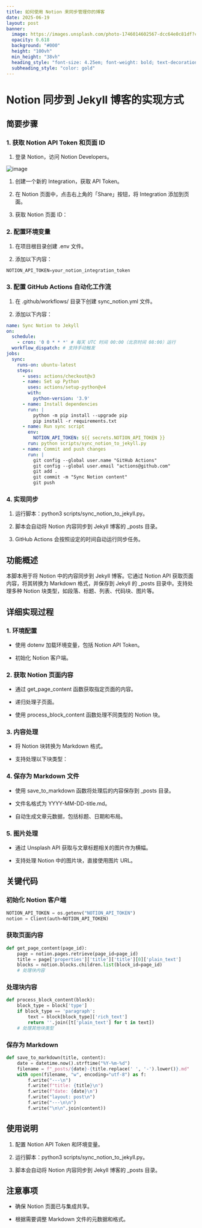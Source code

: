 ```yaml
---
title: 如何使用 Notion 来同步管理你的博客
date: 2025-06-19
layout: post
banner:
  image: https://images.unsplash.com/photo-1746014602567-dcc64e0c81df?crop=entropy&cs=tinysrgb&fit=max&fm=jpg&ixid=M3w2OTIwMzJ8MHwxfHJhbmRvbXx8fHx8fHx8fDE3NTAzMDMxMjN8&ixlib=rb-4.1.0&q=80&w=1080
  opacity: 0.618
  background: "#000"
  height: "100vh"
  min_height: "38vh"
  heading_style: "font-size: 4.25em; font-weight: bold; text-decoration: underline"
  subheading_style: "color: gold"
---
```


# Notion 同步到 Jekyll 博客的实现方式

## 简要步骤

### 1. 获取 Notion API Token 和页面 ID

1. 登录 Notion，访问 Notion Developers。

![image](https://prod-files-secure.s3.us-west-2.amazonaws.com/a7a0cc5a-89b9-4cda-8686-1fba0ca52f40/d19c1afe-dea5-4312-9333-786b0ba83054/image.png?X-Amz-Algorithm=AWS4-HMAC-SHA256&X-Amz-Content-Sha256=UNSIGNED-PAYLOAD&X-Amz-Credential=ASIAZI2LB466TTKOM5LF%2F20250619%2Fus-west-2%2Fs3%2Faws4_request&X-Amz-Date=20250619T031843Z&X-Amz-Expires=3600&X-Amz-Security-Token=IQoJb3JpZ2luX2VjELH%2F%2F%2F%2F%2F%2F%2F%2F%2F%2FwEaCXVzLXdlc3QtMiJHMEUCIG073tYV1kaanSKM430VjjABFi%2BEt4r6ck1jFjgGVcPjAiEA8fZNZltF0lbSUnJWDc%2FVNoBkz36GqWkGiluIdSlmhc8qiAQImv%2F%2F%2F%2F%2F%2F%2F%2F%2F%2FARAAGgw2Mzc0MjMxODM4MDUiDA%2FtbeUd5mCb4%2FgoCyrcA0dw2Wo%2BbibflqckCoiWEeUx%2BXDMoSq5VqqMcOtTutjW194n3Ap7JeWp0fa%2BfeifibWeMf9jxyNo91UmPryZqVyE9yJL7T2nXH4uv86RsHOjs1IGveQthtAFy18szjMR6j1sK9nmuABdno%2F5CQX%2FxBgf5eBZr%2Bf9i%2BWUdW8U615OlST1Ie1UhB8d%2Bn4yoo4L%2BVtG7N7By66YVgskS2MuS3mJuV3CzaaETvdpX2gWm6wFWsXYSQ7Jr1MjH0Jqn8dlPHqyvOEX4ZexqYqY1QKIPtr4sHpGwgPDupw8io6liKVTa3lX4VJ2Jk7%2BozRwX%2FxcGks5xlOmvmHODVnvJk51go3Xh7KwXw3%2BhW%2FDO3Zbjd5r0UxrlAVacHFsgmSMtJIPaLV3zzys1juMciaqNrAcFDLFITAkUNbOw0YsJXjwr9fkGbOeSQFHgHnmE3QoJB1uLo9xhKxPiBlyA6kH7qx6qVrN7t8Znp5T0j0v3ETp1onKmpcNzDyydU9uPJpwkrEsHg%2Bjko6puu%2BZ9KQ8%2BQ0c7DpW81fAqXhnKhZweR5SPefF8QJ6QcEGobd8bfc8NUS5DOf8v%2FIys4NrsG6qJqMhLSQCC362cbZP1W%2F84jCIT%2Byw4Te1S5bSa0ltgb8eMLDKzcIGOqUBTWc6UKe18A6llw5%2FNJcX%2BIWqIynQcP%2B8qN%2Fi1n8Fo3lKhwQbMjvMC5h6%2FQRRyM09jnkDrnAugOfqwlVcOXQNiAYM4O5R67fk2Atxn4BoT6l4NcvD5gTS4r%2F1uKtdHgehOFiCM6FtGHHMcJ7kvtRJmV5%2FN9XONsce4ZNBJXCWy2W6OWy51b0CpXnrLX4ZVF%2FdvHhE5o%2BeZLv53r5GNJ2fGEERhXzA&X-Amz-Signature=083d517c879ee5a6e43c62d2ab41c7b4c7d6b1b42d5d376c788a87eae4bb1727&X-Amz-SignedHeaders=host&x-amz-checksum-mode=ENABLED&x-id=GetObject)

1. 创建一个新的 Integration，获取 API Token。

1. 在 Notion 页面中，点击右上角的「Share」按钮，将 Integration 添加到页面。

1. 获取 Notion 页面 ID：


### 2. 配置环境变量

1. 在项目根目录创建 .env 文件。

1. 添加以下内容：

```javascript
NOTION_API_TOKEN=your_notion_integration_token
```

### 3. 配置 GitHub Actions 自动化工作流

1. 在 .github/workflows/ 目录下创建 sync_notion.yml 文件。

1. 添加以下内容：

```yaml
name: Sync Notion to Jekyll
on:
  schedule:
    - cron: '0 0 * * *' # 每天 UTC 时间 00:00（北京时间 08:00）运行
  workflow_dispatch: # 支持手动触发
jobs:
  sync:
    runs-on: ubuntu-latest
    steps:
      - uses: actions/checkout@v3
      - name: Set up Python
        uses: actions/setup-python@v4
        with:
          python-version: '3.9'
      - name: Install dependencies
        run: |
          python -m pip install --upgrade pip
          pip install -r requirements.txt
      - name: Run sync script
        env:
          NOTION_API_TOKEN: ${{ secrets.NOTION_API_TOKEN }}
        run: python scripts/sync_notion_to_jekyll.py
      - name: Commit and push changes
        run: |
          git config --global user.name "GitHub Actions"
          git config --global user.email "actions@github.com"
          git add .
          git commit -m "Sync Notion content"
          git push
```

### 4. 实现同步

1. 运行脚本：python3 scripts/sync_notion_to_jekyll.py。

1. 脚本会自动将 Notion 内容同步到 Jekyll 博客的 _posts 目录。

1. GitHub Actions 会按照设定的时间自动运行同步任务。

## 功能概述

本脚本用于将 Notion 中的内容同步到 Jekyll 博客。它通过 Notion API 获取页面内容，将其转换为 Markdown 格式，并保存到 Jekyll 的 _posts 目录中。支持处理多种 Notion 块类型，如段落、标题、列表、代码块、图片等。

## 详细实现过程

### 1. 环境配置

- 使用 dotenv 加载环境变量，包括 Notion API Token。

- 初始化 Notion 客户端。

### 2. 获取 Notion 页面内容

- 通过 get_page_content 函数获取指定页面的内容。

- 递归处理子页面。

- 使用 process_block_content 函数处理不同类型的 Notion 块。

### 3. 内容处理

- 将 Notion 块转换为 Markdown 格式。

- 支持处理以下块类型：


### 4. 保存为 Markdown 文件

- 使用 save_to_markdown 函数将处理后的内容保存到 _posts 目录。

- 文件名格式为 YYYY-MM-DD-title.md。

- 自动生成文章元数据，包括标题、日期和布局。

### 5. 图片处理

- 通过 Unsplash API 获取与文章标题相关的图片作为横幅。

- 支持处理 Notion 中的图片块，直接使用图片 URL。

## 关键代码

### 初始化 Notion 客户端

```python
NOTION_API_TOKEN = os.getenv("NOTION_API_TOKEN")
notion = Client(auth=NOTION_API_TOKEN)
```

### 获取页面内容

```python
def get_page_content(page_id):
    page = notion.pages.retrieve(page_id=page_id)
    title = page['properties']['title']['title'][0]['plain_text']
    blocks = notion.blocks.children.list(block_id=page_id)
    # 处理块内容
```

### 处理块内容

```python
def process_block_content(block):
    block_type = block['type']
    if block_type == 'paragraph':
        text = block[block_type]['rich_text']
        return ''.join([t['plain_text'] for t in text])
    # 处理其他块类型
```

### 保存为 Markdown

```python
def save_to_markdown(title, content):
    date = datetime.now().strftime("%Y-%m-%d")
    filename = f"_posts/{date}-{title.replace(' ', '-').lower()}.md"
    with open(filename, "w", encoding="utf-8") as f:
        f.write("---\n")
        f.write(f"title: {title}\n")
        f.write(f"date: {date}\n")
        f.write("layout: post\n")
        f.write("---\n\n")
        f.write("\n\n".join(content))
```

## 使用说明

1. 配置 Notion API Token 和环境变量。

1. 运行脚本：python3 scripts/sync_notion_to_jekyll.py。

1. 脚本会自动将 Notion 内容同步到 Jekyll 博客的 _posts 目录。

## 注意事项

- 确保 Notion 页面已与集成共享。

- 根据需要调整 Markdown 文件的元数据和格式。